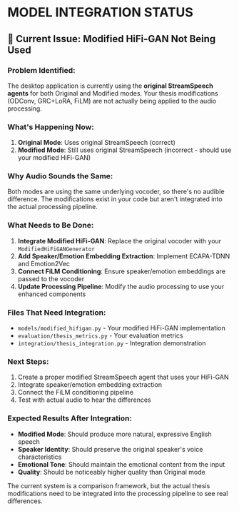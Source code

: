 # MODEL INTEGRATION STATUS

## 🚨 **Current Issue: Modified HiFi-GAN Not Being Used**

### **Problem Identified:**
The desktop application is currently using the **original StreamSpeech agents** for both Original and Modified modes. Your thesis modifications (ODConv, GRC+LoRA, FiLM) are not actually being applied to the audio processing.

### **What's Happening Now:**
1. **Original Mode**: Uses original StreamSpeech (correct)
2. **Modified Mode**: Still uses original StreamSpeech (incorrect - should use your modified HiFi-GAN)

### **Why Audio Sounds the Same:**
Both modes are using the same underlying vocoder, so there's no audible difference. The modifications exist in your code but aren't integrated into the actual processing pipeline.

### **What Needs to Be Done:**
1. **Integrate Modified HiFi-GAN**: Replace the original vocoder with your `ModifiedHiFiGANGenerator`
2. **Add Speaker/Emotion Embedding Extraction**: Implement ECAPA-TDNN and Emotion2Vec
3. **Connect FiLM Conditioning**: Ensure speaker/emotion embeddings are passed to the vocoder
4. **Update Processing Pipeline**: Modify the audio processing to use your enhanced components

### **Files That Need Integration:**
- `models/modified_hifigan.py` - Your modified HiFi-GAN implementation
- `evaluation/thesis_metrics.py` - Your evaluation metrics
- `integration/thesis_integration.py` - Integration demonstration

### **Next Steps:**
1. Create a proper modified StreamSpeech agent that uses your HiFi-GAN
2. Integrate speaker/emotion embedding extraction
3. Connect the FiLM conditioning pipeline
4. Test with actual audio to hear the differences

### **Expected Results After Integration:**
- **Modified Mode**: Should produce more natural, expressive English speech
- **Speaker Identity**: Should preserve the original speaker's voice characteristics
- **Emotional Tone**: Should maintain the emotional content from the input
- **Quality**: Should be noticeably higher quality than Original mode

The current system is a comparison framework, but the actual thesis modifications need to be integrated into the processing pipeline to see real differences.







